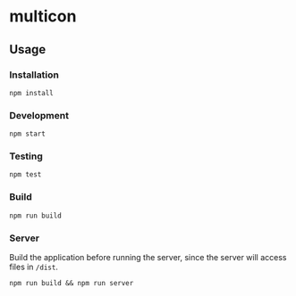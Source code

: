 # multicon

## Usage

### Installation
```
npm install
```

### Development
```
npm start
```

### Testing
```
npm test
```

### Build
```
npm run build
```

### Server
Build the application before running the server, since the server will access files in `/dist`.
```
npm run build && npm run server
```
